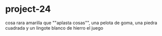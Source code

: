 # project-24
cosa rara amarilla que ""aplasta cosas"", una pelota de goma, una piedra cuadrada y un lingote blanco de hierro el juego

